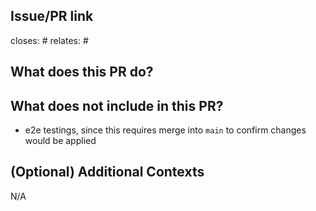 ## Issue/PR link
closes: #
relates: #

## What does this PR do?


## What does not include in this PR?
- e2e testings, since this requires merge into `main` to confirm changes would be applied

## (Optional) Additional Contexts
N/A
